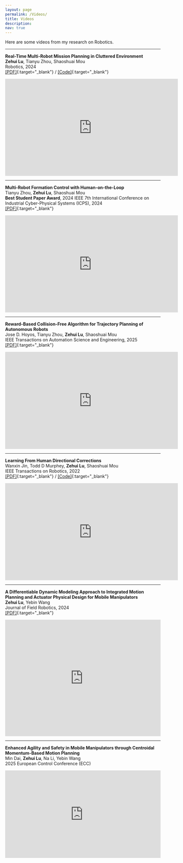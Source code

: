 ```yaml
---
layout: page
permalink: /Videos/
title: Videos 
description:
nav: true
---
```


Here are some videos from my research on Robotics.


---
**Real-Time Multi-Robot Mission Planning in Cluttered Environment** <br />
**Zehui Lu**, Tianyu Zhou, Shaoshuai Mou<br />
Robotics, 2024 <br />
[[PDF]](https://www.mdpi.com/2218-6581/13/3/40){:target="_blank"} /
[[Code]](https://github.com/zehuilu/Real-time-Multi-Robot-Mission-Planning-in-Cluttered-Environment){:target="_blank"}
<iframe width="560" height="315" src="https://www.youtube.com/embed/bT5-EjS9rAk?si=4wv_e8ATBrCszWfr" title="YouTube video player" frameborder="0" allow="accelerometer; autoplay; clipboard-write; encrypted-media; gyroscope; picture-in-picture; web-share" referrerpolicy="strict-origin-when-cross-origin" allowfullscreen></iframe>


---
**Multi-Robot Formation Control with Human-on-the-Loop** <br />
Tianyu Zhou, **Zehui Lu**, Shaoshuai Mou<br />
**Best Student Paper Award**, 2024 IEEE 7th International Conference on Industrial Cyber-Physical Systems (ICPS), 2024 <br />
[[PDF]](https://ieeexplore.ieee.org/abstract/document/10639942){:target="_blank"}
<iframe width="560" height="315" src="https://www.youtube.com/embed/-3WkRDwjgGo?si=EIlKgFaolDeOmgcT" title="YouTube video player" frameborder="0" allow="accelerometer; autoplay; clipboard-write; encrypted-media; gyroscope; picture-in-picture; web-share" referrerpolicy="strict-origin-when-cross-origin" allowfullscreen></iframe>


---
**Reward-Based Collision-Free Algorithm for Trajectory Planning of Autonomous Robots** <br />
Jose D. Hoyos, Tianyu Zhou, **Zehui Lu**, Shaoshuai Mou<br />
IEEE Transactions on Automation Science and Engineering, 2025 <br />
[[PDF]](https://arxiv.org/abs/2502.06149){:target="_blank"}
<iframe width="560" height="315" src="https://www.youtube.com/embed/iQ9f3bVbYis?si=DBQDXUk4hNHxI21o" title="YouTube video player" frameborder="0" allow="accelerometer; autoplay; clipboard-write; encrypted-media; gyroscope; picture-in-picture; web-share" referrerpolicy="strict-origin-when-cross-origin" allowfullscreen></iframe>


---
**Learning From Human Directional Corrections** <br />
Wanxin Jin, Todd D Murphey, **Zehui Lu**, Shaoshuai Mou<br />
IEEE Transactions on Robotics, 2022 <br />
[[PDF]](https://arxiv.org/abs/2011.15014){:target="_blank"} /
[[Code]](https://github.com/wanxinjin/Learning-from-Directional-Corrections){:target="_blank"}
<iframe width="560" height="315" src="https://www.youtube.com/embed/Mwlwt055Tgg?si=1bfW-UjxzUCbqrHL" title="YouTube video player" frameborder="0" allow="accelerometer; autoplay; clipboard-write; encrypted-media; gyroscope; picture-in-picture; web-share" referrerpolicy="strict-origin-when-cross-origin" allowfullscreen></iframe>


---
**A Differentiable Dynamic Modeling Approach to Integrated Motion Planning and Actuator Physical Design for Mobile Manipulators** <br />
**Zehui Lu**, Yebin Wang<br />
Journal of Field Robotics, 2024 <br />
[[PDF]](https://onlinelibrary.wiley.com/doi/abs/10.1002/rob.22394){:target="_blank"} 
<div style="padding:75% 0 0 0;position:relative;"><iframe src="https://player.vimeo.com/video/1032336085?badge=0&amp;autopause=0&amp;player_id=0&amp;app_id=58479" frameborder="0" allow="autoplay; fullscreen; picture-in-picture; clipboard-write; encrypted-media" style="position:absolute;top:0;left:0;width:100%;height:100%;" title="A Differentiable Dynamic Modeling Approach to Integrated Motion Planning and Actuator Physical Design for Mobile Manipulators"></iframe></div><script src="https://player.vimeo.com/api/player.js"></script>


---
**Enhanced Agility and Safety in Mobile Manipulators through Centroidal Momentum-Based Motion Planning** <br />
Min Dai, **Zehui Lu**, Na Li, Yebin Wang<br />
2025 European Control Conference (ECC) <br />
<div style="padding:56.25% 0 0 0;position:relative;"><iframe src="https://player.vimeo.com/video/1027881425?badge=0&amp;autopause=0&amp;player_id=0&amp;app_id=58479" frameborder="0" allow="autoplay; fullscreen; picture-in-picture; clipboard-write; encrypted-media" style="position:absolute;top:0;left:0;width:100%;height:100%;" title="results"></iframe></div><script src="https://player.vimeo.com/api/player.js"></script>
